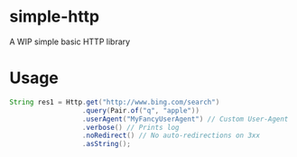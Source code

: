 # simple-http
A WIP simple basic HTTP library 

# Usage
```java
String res1 = Http.get("http://www.bing.com/search")
                  .query(Pair.of("q", "apple"))
                  .userAgent("MyFancyUserAgent") // Custom User-Agent
                  .verbose() // Prints log
                  .noRedirect() // No auto-redirections on 3xx
                  .asString();
```
